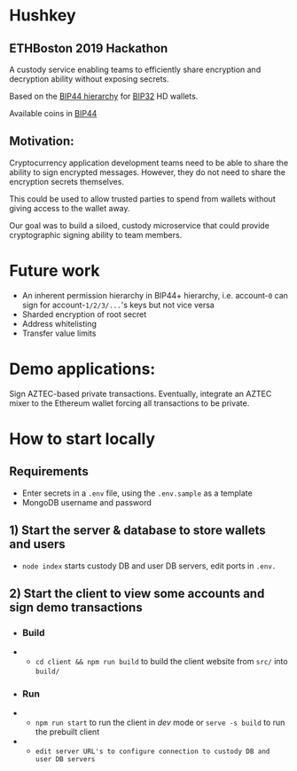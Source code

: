 # Hushkey
## ETHBoston 2019 Hackathon 

A custody service enabling teams to efficiently share encryption and decryption ability without exposing secrets. 

Based on the [BIP44 hierarchy](https://github.com/bitcoin/bips/blob/master/bip-0044.mediawiki) for [BIP32](https://github.com/bitcoin/bips/blob/master/bip-0032.mediawiki) HD wallets. 

Available coins in [BIP44 ](https://github.com/satoshilabs/slips/blob/master/slip-0044.md)

## Motivation:
Cryptocurrency application development teams need to be able to share the ability to sign encrypted messages. However, they do not need to share the encryption secrets themselves. 

This could be used to allow trusted parties to spend from wallets without giving access to the wallet away.

Our goal was to build a siloed, custody microservice that could provide cryptographic signing ability to team members. 

# Future work
- An inherent permission hierarchy in BIP44+ hierarchy, i.e. account-`0` can sign for account-`1/2/3/...`'s keys but not vice versa
- Sharded encryption of root secret
- Address whitelisting
- Transfer value limits

# Demo applications:
Sign AZTEC-based private transactions. Eventually, integrate an AZTEC mixer to the Ethereum wallet forcing all transactions to be private.

# How to start locally
## Requirements
- Enter secrets in a `.env` file, using the `.env.sample` as a template
- MongoDB username and password

## 1) Start the server & database to store wallets and users
- `node index` starts custody DB and user DB servers, edit ports in `.env.`

## 2) Start the client to view some accounts and sign demo transactions
- ### Build
- - `cd client && npm run build` to build the client website from `src/` into `build/`

- ### Run
- - `npm run start` to run the client in *dev* mode or `serve -s build` to run the prebuilt client
- - `edit server URL's to configure connection to custody DB and user DB servers`